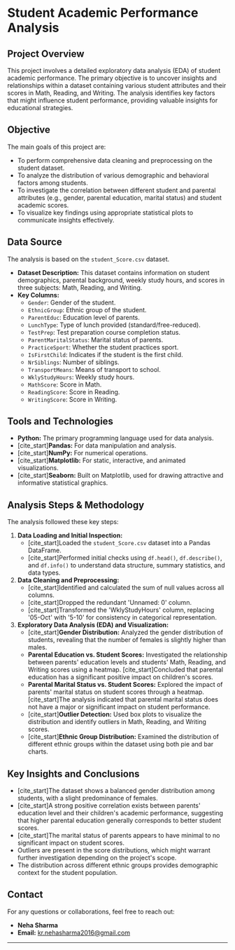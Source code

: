 # Student Academic Performance Analysis

## Project Overview

This project involves a detailed exploratory data analysis (EDA) of student academic performance. The primary objective is to uncover insights and relationships within a dataset containing various student attributes and their scores in Math, Reading, and Writing. The analysis identifies key factors that might influence student performance, providing valuable insights for educational strategies.

## Objective

The main goals of this project are:
* To perform comprehensive data cleaning and preprocessing on the student dataset.
* To analyze the distribution of various demographic and behavioral factors among students.
* To investigate the correlation between different student and parental attributes (e.g., gender, parental education, marital status) and student academic scores.
* To visualize key findings using appropriate statistical plots to communicate insights effectively.

## Data Source

The analysis is based on the `student_Score.csv` dataset.
* **Dataset Description:** This dataset contains information on student demographics, parental background, weekly study hours, and scores in three subjects: Math, Reading, and Writing.
* **Key Columns:**
    * `Gender`: Gender of the student.
    * `EthnicGroup`: Ethnic group of the student.
    * `ParentEduc`: Education level of parents.
    * `LunchType`: Type of lunch provided (standard/free-reduced).
    * `TestPrep`: Test preparation course completion status.
    * `ParentMaritalStatus`: Marital status of parents.
    * `PracticeSport`: Whether the student practices sport.
    * `IsFirstChild`: Indicates if the student is the first child.
    * `NrSiblings`: Number of siblings.
    * `TransportMeans`: Means of transport to school.
    * `WklyStudyHours`: Weekly study hours.
    * `MathScore`: Score in Math.
    * `ReadingScore`: Score in Reading.
    * `WritingScore`: Score in Writing.

## Tools and Technologies

* **Python:** The primary programming language used for data analysis.
* [cite_start]**Pandas:** For data manipulation and analysis. 
* [cite_start]**NumPy:** For numerical operations. 
* [cite_start]**Matplotlib:** For static, interactive, and animated visualizations. 
* [cite_start]**Seaborn:** Built on Matplotlib, used for drawing attractive and informative statistical graphics. 

## Analysis Steps & Methodology

The analysis followed these key steps:

1.  **Data Loading and Initial Inspection:**
    * [cite_start]Loaded the `student_Score.csv` dataset into a Pandas DataFrame. 
    * [cite_start]Performed initial checks using `df.head()`, `df.describe()`, and `df.info()` to understand data structure, summary statistics, and data types. 
2.  **Data Cleaning and Preprocessing:**
    * [cite_start]Identified and calculated the sum of null values across all columns. 
    * [cite_start]Dropped the redundant 'Unnamed: 0' column. 
    * [cite_start]Transformed the 'WklyStudyHours' column, replacing '05-Oct' with '5-10' for consistency in categorical representation. 
3.  **Exploratory Data Analysis (EDA) and Visualization:**
    * [cite_start]**Gender Distribution:** Analyzed the gender distribution of students, revealing that the number of females is slightly higher than males. 
    * **Parental Education vs. Student Scores:** Investigated the relationship between parents' education levels and students' Math, Reading, and Writing scores using a heatmap. [cite_start]Concluded that parental education has a significant positive impact on children's scores. 
    * **Parental Marital Status vs. Student Scores:** Explored the impact of parents' marital status on student scores through a heatmap. [cite_start]The analysis indicated that parental marital status does not have a major or significant impact on student performance. 
    * [cite_start]**Outlier Detection:** Used box plots to visualize the distribution and identify outliers in Math, Reading, and Writing scores. 
    * [cite_start]**Ethnic Group Distribution:** Examined the distribution of different ethnic groups within the dataset using both pie and bar charts. 

## Key Insights and Conclusions

* [cite_start]The dataset shows a balanced gender distribution among students, with a slight predominance of females. 
* [cite_start]A strong positive correlation exists between parents' education level and their children's academic performance, suggesting that higher parental education generally corresponds to better student scores. 
* [cite_start]The marital status of parents appears to have minimal to no significant impact on student scores. 
* Outliers are present in the score distributions, which might warrant further investigation depending on the project's scope.
* The distribution across different ethnic groups provides demographic context for the student population.



## Contact

For any questions or collaborations, feel free to reach out:

* **Neha Sharma**
* **Email:** kr.nehasharma2016@gmail.com


---
